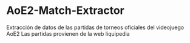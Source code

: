 # AoE2-Match-Extractor
Extracción de datos de las partidas de torneos oficiales del videojuego AoE2
Las partidas provienen de la web liquipedia
